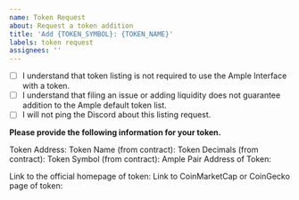```yaml
---
name: Token Request
about: Request a token addition
title: 'Add {TOKEN_SYMBOL}: {TOKEN_NAME}'
labels: token request
assignees: ''
---
```


- [ ] I understand that token listing is not required to use the Ample Interface with a token.
- [ ] I understand that filing an issue or adding liquidity does not guarantee addition to the Ample default token list.
- [ ] I will not ping the Discord about this listing request.

**Please provide the following information for your token.**

Token Address: 
Token Name (from contract): 
Token Decimals (from contract): 
Token Symbol (from contract): 
Ample Pair Address of Token: 

Link to the official homepage of token:
Link to CoinMarketCap or CoinGecko page of token: 
